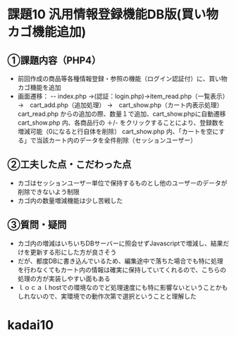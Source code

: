# 課題10 汎用情報登録機能DB版(買い物カゴ機能追加)
## ①課題内容（PHP4）
- 前回作成の商品等各種情報登録・参照の機能（ログイン認証付）に、買い物カゴ機能を追加
- 画面遷移：
-- index.php →(認証：login.php)→item_read.php（一覧表示）　→　cart_add.php（追加処理） →　cart_show.php（カート内表示処理）
    cart_read.php からの追加の際、数量１で追加、cart_show.phpに自動遷移
    cart_show.php 内、各商品行の ＋/- をクリックすることにより、登録数を増減可能（0になると行自体を削除）
    cart_show.php 内、「カートを空にする」で当該カート内のデータを全件削除（セッションユーザー）
## ②工夫した点・こだわった点
- カゴはセッションユーザー単位で保持するものとし他のユーザーのデータが削除できないよう制限
- カゴ内の数量増減機能は少し苦戦した

## ③質問・疑問
- カゴ内の増減はいちいちDBサーバーに照会せずJavascriptで増減し、結果だけを更新する形にした方が良さそう
- だが、都度DBに書き込んでいるため、編集途中で落ちた場合でも特に処理を行わなくてもカート内の情報は確実に保持していてくれるので、こちらの処理の方が実装しやすい面もある
- ｌｏｃａｌhostでの環境なのでど処理速度にも特に影響ないということかもしれないので、実環境での動作次第で選択ということと理解した

# kadai10

